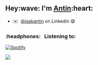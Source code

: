 <h2>Hey:wave: I'm <a href="https://antin.me">Antin</a>:heart:</h2>

- ✉️  	&nbsp;[@isakantin](https://www.linkedin.com/in/isakantin/) on Linkedin :smile:

<h3>:headphones: 	&nbsp; Listening to:</h3>


[![Spotify](https://novatorem-ant1n.vercel.app/api/spotify)](https://open.spotify.com/user/isakantin)


![](https://komarev.com/ghpvc/?username=Ant1N)


